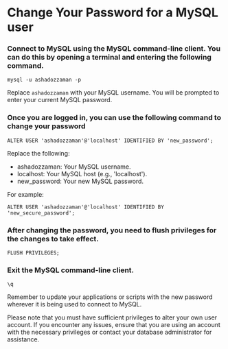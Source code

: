 # Change Your Password for a MySQL user

### Connect to MySQL using the MySQL command-line client. You can do this by opening a terminal and entering the following command.
```
mysql -u ashadozzaman -p
```
Replace `ashadozzaman` with your MySQL username. You will be prompted to enter your current MySQL password.

### Once you are logged in, you can use the following command to change your password
```
ALTER USER 'ashadozzaman'@'localhost' IDENTIFIED BY 'new_password';
```
Replace the following:
- ashadozzaman: Your MySQL username.
- localhost: Your MySQL host (e.g., 'localhost').
- new_password: Your new MySQL password.

For example:
```
ALTER USER 'ashadozzaman'@'localhost' IDENTIFIED BY 'new_secure_password';
```
### After changing the password, you need to flush privileges for the changes to take effect.
```
FLUSH PRIVILEGES;
```
### Exit the MySQL command-line client.
```
\q
```
Remember to update your applications or scripts with the new password wherever it is being used to connect to MySQL.

Please note that you must have sufficient privileges to alter your own user account. If you encounter any issues, ensure that you are using an account with the necessary privileges or contact your database administrator for assistance.

